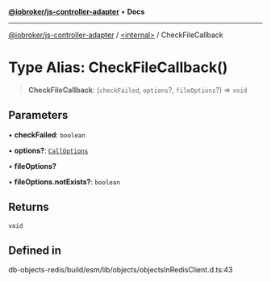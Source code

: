 [**@iobroker/js-controller-adapter**](../../README.md) • **Docs**

***

[@iobroker/js-controller-adapter](../../globals.md) / [\<internal\>](../README.md) / CheckFileCallback

# Type Alias: CheckFileCallback()

> **CheckFileCallback**: (`checkFailed`, `options`?, `fileOptions`?) => `void`

## Parameters

• **checkFailed**: `boolean`

• **options?**: [`CallOptions`](../interfaces/CallOptions.md)

• **fileOptions?**

• **fileOptions.notExists?**: `boolean`

## Returns

`void`

## Defined in

db-objects-redis/build/esm/lib/objects/objectsInRedisClient.d.ts:43
